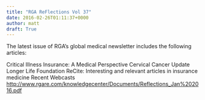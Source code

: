 ```yaml
---
title: "RGA ReFlections Vol 37"
date: 2016-02-26T01:11:37+0000
author: matt
draft: True
---
```

The latest issue of RGA’s global medical newsletter includes the following articles:

Critical Illness Insurance: A Medical Perspective
Cervical Cancer Update
Longer Life Foundation
ReCite: Interesting and relevant articles in insurance medicine
Recent Webcasts
http://www.rgare.com/knowledgecenter/Documents/Reflections_Jan%202016.pdf
